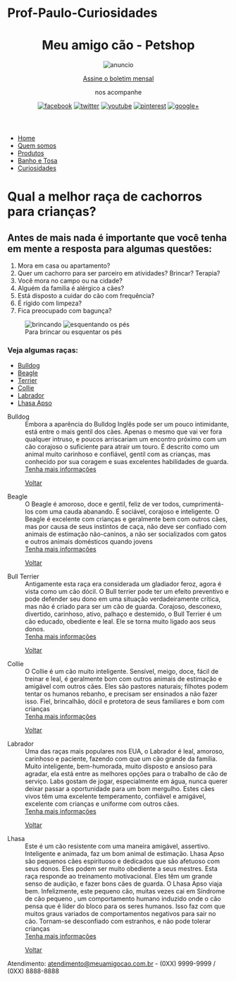 # Prof-Paulo-Curiosidades

<!DOCTYPE html>
<html lang="pt-br">
<head>
<meta charset="utf-8" />
<title>Meu amigo cão - Petshop</title>
<script src="interacao/html5shiv.min.js"></script>
<link rel="stylesheet" href="estilos/principal.css">      
<style>
#curiosidades main h2{
background-color: #c026c0;
background-image: url(Multimidia/importante-saber.jpg), url(Multimidia/back-bolinha.gif);
background-repeat: no-repeat, repeat;
background-position: center right, center center;
color: #fff;
font-size: 2.5em;
letter-spacing: 0.1em;
width: 470px;
padding: 61px 400px 61px 100px;
}
#curiosidades main figure{
border: #c0262c solid thin;
border-radius: 35px 35px 0 0;
padding: 20px 0 0;
text-align: center;
}
#curiosidades main figcaption{
background-color: #c0262c;
padding: 7px 0;
color: #ffffff;
font-size: 1.5em;
}
#curiosidades main ul li{
list-style-type: none;
list-style-image: url(Multimidia/ossinho.png);
list-style-position: inside;
margin: 30px 0;
}
#curiosidades main dt{
color: #fff;
background-color: #c0262c;
padding: 7px;
}
#curiosidades main dd{
border: thin #c0262c solid;
border-radius: 0 0 25px 25px;
margin-top: -3px;
margin-bottom: 30px;
padding: 20px 20px 0;
}
#curiosidades main ol{
list-style-type: none;
white-space: pre;
line-height: 0.3em;
counter-reset: contador;
}
#curiosidades main ol li:before{
color: #999999;
counter-increment: contador;
content: "Questão" counter(contador) " \00BB ";
}
#curiosidades main ul li a{
text-decoration: none;
color: #c0262c;
font-weight: bold;
padding: 7x;
}
#curiosidades main ul li a:hover{
text-decoration: underline;
}
#curiosidades main dd a[target="_blank"]{
text-decoration: none;
color: #02620c;
font-weight: bold;
padding: 7px;
display: inline-block;
}
#curiosidades main dd a[target="_blank"]:hover{
text-decoration: underline;
}
#curiosidades main dd a[href="#top"]{
text-decoration: none;
color: #c0262c;
font-weight: bold;
padding: 7px 0 7px 30px;
background: url(Multimidia/seta-voltar.png) no-repeat left center;
}
#curiosidades main dd a[href="#top"]:hover{
text-decoration: underline;
background: url(Multimidia/seta-voltar-hover.png) no-repeat left center;
}

</style>
</head>
<body>
<header>
      <h1>Meu amigo cão - Petshop</h1>
      <div id="anuncio">
      <img src="Multimidia/anuncio-cantinho-feliz-h.jpg" alt="anuncio">
      </div>
      <section>
          <p><a href="boletim.html">Assine o boletim mensal</a></p>
          <p>nos acompanhe</p>
          <figure>
              <a href="#"><img src="Multimidia/ms-facebook.gif" alt="facebook"></a>
              <a href="#"><img src="Multimidia/ms-twitter.gif" alt="twitter"></a>
              <a href="#"><img src="Multimidia/ms-youtube.gif" alt="youtube"></a>
              <a href="#"><img src="Multimidia/ms-pinterest.gif" alt="pinterest"></a>
              <a href="#"><img src="Multimidia/ms-gmais.gif" alt="google+"></a>
              
</figure>
      </section>
          </header>
          <nav>
      <ul>
      <li><a href="index.html">Home</a></li>
      <li><a href="quem-somos.html">Quem somos</a></li>
      <li><a href="produtos.html">Produtos</a></li>
      <li><a href="banho-e-tosa.html">Banho e Tosa</a></li>
      <li><a href="curiosidades.html">Curiosidades</a></li>
      </ul>
      </nav>
<main>
<h1>Qual a melhor raça de cachorros para crianças?</h1>
<h2>
      Antes de mais nada é importante que você tenha em mente a resposta para
      algumas questões:
    </h2>
    <ol>
    <li>Mora em casa ou apartamento?</li> 
    <li>Quer um cachorro para ser parceiro em
    atividades? 
    Brincar? 
    Terapia?</li> 
    <li>Você mora no campo ou na cidade?</li> 
    <li>Alguém da
    familia é alérgico a cães?</li> 
    <li>Está disposto a cuidar do cão com frequência?</li> 
    <li>É
    rígido com limpeza?</li> 
    <li>Fica preocupado com bagunça?</li>
</ol>
<figure>
  <img src="Multimidia/bolinha.JPG" alt="brincando">
  <img src="Multimidia/esquentar-pes.JPG" alt="esquentando os pés">
<figcaption>Para brincar ou esquentar os pés</figcaption>
</figure>
<a id="top"></a>
    <h3>Veja algumas raças:</h3>
    <ul>
      <li><a href="#bulldog">Bulldog</a></li>
      <li><a href="#beagle">Beagle</a></li>
      <li><a href="#terrier">Terrier</a></li>
      <li><a href="#collie">Collie</a></li>
      <li><a href="#labrador">Labrador</a></li>
      <li><a href="#lhasa">Lhasa Apso</a></li>
    </ul>
    <dl>
    <dt><a id="bulldog"></a>Bulldog</dt>
    <dd>
    Embora a aparência do Bulldog Inglês pode ser um pouco intimidante, está
    entre o mais gentil dos cães. Apenas o mesmo que vai ver fora qualquer
    intruso, e poucos arriscariam um encontro próximo com um cão corajoso o
    suficiente para atrair um touro. É descrito como um animal muito carinhoso e
    confiável, gentil com as crianças, mas conhecido por sua coragem e suas
    excelentes habilidades de guarda.
  <br>
  <a href="https://pt.wikipedia.org/wiki/Buldogue" target="_blank">Tenha mais informações</a>
  <p><a href="#top">Voltar</a></p>
</dd>
    <dt><a id="beagle"></a>Beagle</dt>
    <dd>
    O Beagle é amoroso, doce e gentil, feliz de ver todos, cumprimentá-los com
    uma cauda abanando. É sociável, corajoso e inteligente. O Beagle é excelente
    com crianças e geralmente bem com outros cães, mas por causa de seus
    instintos de caça, não deve ser confiado com animais de estimação
    não-caninos, a não ser socializados com gatos e outros animais domésticos
    quando jovens<br>
    <a href="https://pt.wikipedia.org/wiki/Beagle" target="_blank">Tenha mais informações</a>
    <p><a href="#top">Voltar</a></p>
  </dd>
    <dt><a id="bull terrier"></a>Bull Terrier</dt>
    <dd>
    Antigamente esta raça era considerada um gladiador feroz, agora é vista como
    um cão dócil. O Bull terrier pode ter um efeito preventivo e pode defender
    seu dono em uma situação verdadeiramente crítica, mas não é criado para ser
    um cão de guarda. Corajoso, desconexo, divertido, carinhoso, ativo, palhaço
    e destemido, o Bull Terrier é um cão educado, obediente e leal. Ele se torna
    muito ligado aos seus donos.<br><a href="https://pt.wikipedia.org/wiki/Bull_terrier" target="_blank">Tenha mais informações</a>
    <p><a href="#top">Voltar</a></p>
  </dd>
    <dt><a id="collie"></a>Collie</dt>
    <dd>
O Collie é um cão muito inteligente. Sensível, meigo, doce, fácil de treinar
e leal, é geralmente bom com outros animais de estimação e amigável com
outros cães. Eles são pastores naturais; filhotes podem tentar os humanos
rebanho, e precisam ser ensinados a não fazer isso. Fiel, brincalhão, dócil
e protetora de seus familiares e bom com crianças<br>
    <a href="https://pt.wikipedia.org/wiki/Collie_(tipo_de_c%C3%A3o)" target="_blank">Tenha mais informações</a>
    <p><a href="#top">Voltar</a></p>
  </dd>
<dt><a id="labrador"></a>Labrador</dt>
    <dd>
Uma das raças mais populares nos EUA, o Labrador é leal, amoroso, carinhoso
e paciente, fazendo com que um cão grande da família. Muito inteligente,
bem-humorada, muito disposto e ansioso para agradar, ela está entre as melhores opções para o trabalho de cão de serviço. Labs gostam de jogar,
especialmente em água, nunca querer deixar passar a oportunidade para um bom
mergulho. Estes cães vivos têm uma excelente temperamento, confiável e
amigável, excelente com crianças e uniforme com outros cães.<br>
  <a href="https://pt.wikipedia.org/wiki/Labrador_retriever" target="_blank">Tenha mais informações</a>
  <p><a href="#top">Voltar</a></p>
  </dd>
<dt><a id="lhasa"></a>Lhasa</dt>
    <dd>
Este é um cão resistente com uma maneira amigável, assertivo. Inteligente e animada, faz um bom animal de estimação. Lhasa Apso são pequenos cães
espirituoso e dedicados que são afetuoso com seus donos. Eles podem ser
muito obediente a seus mestres. Esta raça responde ao treinamento
motivacional. Eles têm um grande senso de audição, e fazer bons cães de
guarda. O Lhasa Apso viaja bem. Infelizmente, este pequeno cão, muitas vezes
cai em Síndrome de cão pequeno , um comportamento humano induzido onde o cão
pensa que é líder do bloco para os seres humanos. Isso faz com que muitos
graus variados de comportamentos negativos para sair no cão. Tornam-se
desconfiado com estranhos, e não pode tolerar crianças<br>
  <a href="https://pt.wikipedia.org/wiki/Lhasa_apso" target="_blank">Tenha mais informações</a>
  <p><a href="#top">Voltar</a></p>
  </dd>
</dl>
 </main>
  <footer>
  <p>Atendimento: <a href="mailto:atendimento@meuamigocao.com.br">atendimento@meuamigocao.com.br</a>
    - (0XX) 9999-9999 / (0XX) 8888-8888</p>
</footer>
  </body>
</html>

